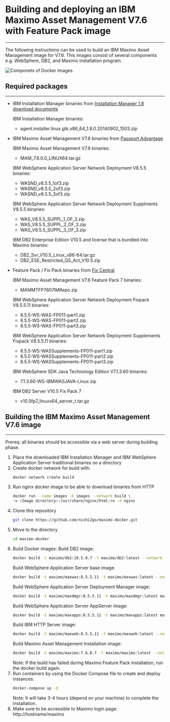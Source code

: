 # Building and deploying an IBM Maximo Asset Management V7.6 with Feature Pack image
------------------------------------------------------------------------------------

The following instructions can be used to build an IBM Maximo Asset Management image for V7.6. This images consist of several components e.g. WebSphere, DB2, and Maximo installation program.

![Componets of Docker Images](https://raw.githubusercontent.com/nishi2go/maximo-docker/master/maximo-docker.png)

## Required packages
--------------------

* IBM Installation Manager binaries from [Installation Manager 1.8 download documents](http://www-01.ibm.com/support/docview.wss?uid=swg24037640)

  IBM Installation Manager binaries:
  * agent.installer.linux.gtk.x86_64_1.8.0.20140902_1503.zip

* IBM Maximo Asset Management V7.6 binaries from [Passport Advantage](http://www-01.ibm.com/software/passportadvantage/pao_customer.html)

  IBM Maximo Asset Management V7.6 binaries:
  * MAM_7.6.0.0_LINUX64.tar.gz

  IBM WebSphere Application Server Network Deployment V8.5.5 binaries:
  * WASND_v8.5.5_1of3.zip
  * WASND_v8.5.5_2of3.zip
  * WASND_v8.5.5_3of3.zip

  IBM WebSphere Application Server Network Deployment Supplments V8.5.5 binaries:
  * WAS_V8.5.5_SUPPL_1_OF_3.zip
  * WAS_V8.5.5_SUPPL_2_OF_3.zip
  * WAS_V8.5.5_SUPPL_3_OF_3.zip

  IBM DB2 Enterprise Edition V10.5 and license that is bundled into Maximo binaries:
  * DB2_Svr_V10.5_Linux_x86-64.tar.gz
  * DB2_ESE_Restricted_QS_Act_V10.5.zip

* Feature Pack / Fix Pack binaries from [Fix Central](http://www-933.ibm.com/support/fixcentral/)

  IBM Maximo Asset Management V7.6 Feature Pack 7 binaries:
  * MAMMTFP7607IMRepo.zip

  IBM WebSphere Application Server Network Deployment Fixpack V8.5.5.11 binaries:
  * 8.5.5-WS-WAS-FP011-part1.zip
  * 8.5.5-WS-WAS-FP011-part2.zip
  * 8.5.5-WS-WAS-FP011-part3.zip

  IBM WebSphere Application Server Network Deployment Supplements Fixpack V8.5.5.11 binaries:
  * 8.5.5-WS-WASSupplements-FP011-part1.zip
  * 8.5.5-WS-WASSupplements-FP011-part2.zip
  * 8.5.5-WS-WASSupplements-FP011-part3.zip

  IBM WebSphere SDK Java Technology Edition V7.1.3.60 binaries:
  * 7.1.3.60-WS-IBMWASJAVA-Linux.zip

  IBM DB2 Server V10.5 Fix Pack 7
  * v10.5fp7_linuxx64_server_t.tar.gz

## Building the IBM Maximo Asset Management V7.6 image
------------------------------------------------------

Prereq: all binaries should be accessible via a web server during building phase.

1. Place the downloaded IBM Installation Manager and IBM WebSphere Application Server traditional binaries on a directory
2. Create docker network for build with:
    ```bash
    docker network create build
    ```
3. Run nginx docker image to be able to download binaries from HTTP
    ```bash
    docker run --name images -h images --network build \
    -v <Image directory>:/usr/share/nginx/html:ro -d nginx
    ```
4. Clone this repository
    ```bash
    git clone https://github.com/nishi2go/maximo-docker.git
    ```
5. Move to the directory
    ```bash
    cd maximo-docker
    ```
6. Build Docker images:
    Build DB2 image:
    ```bash
    docker build -t maximo/db2:10.5.0.7 -t maximo/db2:latest --network build maxdb
    ```
    Build WebSphere Application Server base image:
    ```bash
    docker build -t maximo/maxwas:8.5.5.11 -t maximo/maxwas:latest --network build maxwas
    ```
    Build WebSphere Application Server Deployment Manager image:
    ```bash
    docker build -t maximo/maxdmgr:8.5.5.11 -t maximo/maxdmgr:latest maxdmgr
    ```
    Build WebSphere Application Server AppServer image:
    ```bash
    docker build -t maximo/maxapps:8.5.5.11 -t maximo/maxapps:latest maxapps
    ```
    Build IBM HTTP Server image:
    ```bash
    docker build -t maximo/maxweb:8.5.5.11 -t maximo/maxweb:latest --network build maxweb
    ```
    Build Maximo Asset Management Installation image:
    ```bash
    docker build -t maximo/maximo:7.6.0.7 -t maximo/maximo:latest --network build maximo
    ```
    Note: If the build has failed during Maximo Feature Pack installation, run the docker build again.
7. Run containers by using the Docker Compose file to create and deploy instances:
    ```bash
    docker-compose up -d
    ```
    Note: It will take 3-4 hours (depend on your machine) to complete the installation.
8. Make sure to be accessible to Maximo login page: http://hostname/maximo
